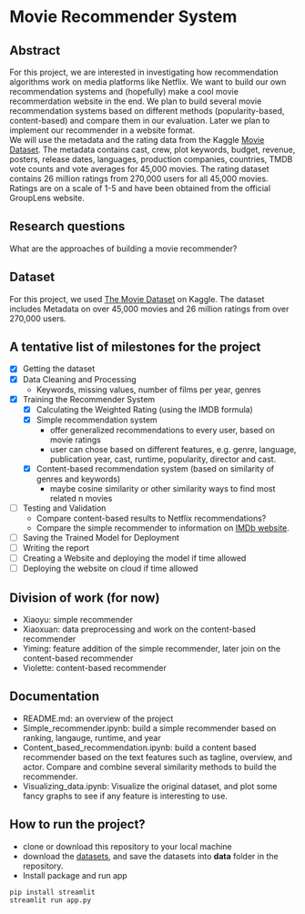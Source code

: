 # Movie Recommender System

## Abstract
For this project, we are interested in investigating how recommendation algorithms work on media platforms like Netflix. We want to build our own recommendation systems and (hopefully) make a cool movie recommerdation website in the end. We plan to build several movie recommendation systems based on different methods (popularity-based, content-based) and compare them in our evaluation. Later we plan to implement our recommender in a website format. <br/>
We will use the metadata and the rating data from the Kaggle [Movie Dataset](https://www.kaggle.com/datasets/rounakbanik/the-movies-dataset). The metadata contains cast, crew, plot keywords, budget, revenue, posters, release dates, languages, production companies, countries, TMDB vote counts and vote averages for 45,000 movies. The rating dataset contains 26 million ratings from 270,000 users for all 45,000 movies. Ratings are on a scale of 1-5 and have been obtained from the official GroupLens website.

## Research questions
What are the approaches of building a movie recommender?

## Dataset
For this project, we used [The Movie Dataset](https://www.kaggle.com/datasets/rounakbanik/the-movies-dataset) on Kaggle. The dataset includes Metadata on over 45,000 movies and 26 million ratings from over 270,000 users.

## A tentative list of milestones for the project

- [x] Getting the dataset
- [x] Data Cleaning and Processing
    * Keywords, missing values, number of films per year, genres
- [x] Training the Recommender System
    - [x] Calculating the Weighted Rating (using the IMDB formula)
    - [x] Simple recommendation system
        * offer generalized recommendations to every user, based on movie ratings
        * user can chose based on different features, e.g. genre, language, publication year, cast, runtime, popularity, director and cast.
    - [x] Content-based recommendation system (based on similarity of genres and keywords)
        * maybe cosine similarity or other similarity ways to find most related n movies
- [ ] Testing and Validation
    * Compare content-based results to Netflix recommendations?
    * Compare the simple recommender to information on [IMDb website](https://www.imdb.com/chart/top/?ref_=nv_mv_250).
- [ ] Saving the Trained Model for Deployment
- [ ] Writing the report
- [ ] Creating a Website and deploying the model if time allowed
- [ ] Deploying the website on cloud if time allowed

## Division of work (for now)
- Xiaoyu: simple recommender
- Xiaoxuan: data preprocessing and work on the content-based recommender
- Yiming: feature addition of the simple recommender, later join on the content-based recommender
- Violette: content-based recommender

## Documentation
- README.md: an overview of the project
- Simple_recommender.ipynb: build a simple recommender based on ranking, langauge, runtime, and year
- Content_based_recommendation.ipynb: build a content based recommender based on the text features such as tagline, overview, and actor. Compare and combine several similarity methods to build the recommender.
- Visualizing_data.ipynb: Visualize the original dataset, and plot some fancy graphs to see if any feature is interesting to use.

## How to run the project? 
- clone or download this repository to your local machine
- download the [datasets](https://www.kaggle.com/datasets/rounakbanik/the-movies-dataset/download), and save the datasets into **data** folder in the repository. 
- Install package and run app
```properties
pip install streamlit
streamlit run app.py
``` 
